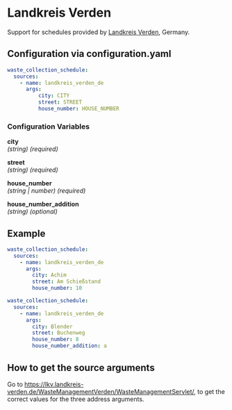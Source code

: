 # Landkreis Verden

Support for schedules provided by [Landkreis Verden](https://landkreis-verden.de/), Germany.

## Configuration via configuration.yaml

```yaml
waste_collection_schedule:
  sources:
    - name: landkreis_verden_de
      args:
          city: CITY
          street: STREET
          house_number: HOUSE_NUMBER
```

### Configuration Variables

**city**  
*(string) (required)*

**street**  
*(string) (required)*

**house_number**  
*(string | number) (required)*

**house_number_addition**  
*(string) (optional)*

## Example

```yaml
waste_collection_schedule:
  sources:
    - name: landkreis_verden_de
      args:
        city: Achim
        street: Am Schießstand
        house_number: 10
```

```yaml
waste_collection_schedule:
  sources:
    - name: landkreis_verden_de
      args:
        city: Blender
        street: Buchenweg
        house_number: 8
        house_number_addition: a
```

## How to get the source arguments

Go to <https://lkv.landkreis-verden.de/WasteManagementVerden/WasteManagementServlet/>, to get the correct values for the three address arguments.
